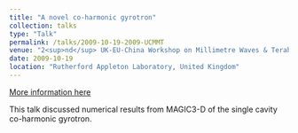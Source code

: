 ```yaml
---
title: "A novel co-harmonic gyrotron"
collection: talks
type: "Talk"
permalink: /talks/2009-10-19-2009-UCMMT
venue: "2<sup>nd</sup> UK-EU-China Workshop on Millimetre Waves & Terahertz Technologies (UCMMT 2009)"
date: 2009-10-19
location: "Rutherford Appleton Laboratory, United Kingdom"
---
```


[More information here](https://doi.org/10.1109/IVEC.2011.5746898)

This talk discussed numerical results from MAGIC3-D of the single cavity co-harmonic gyrotron.
